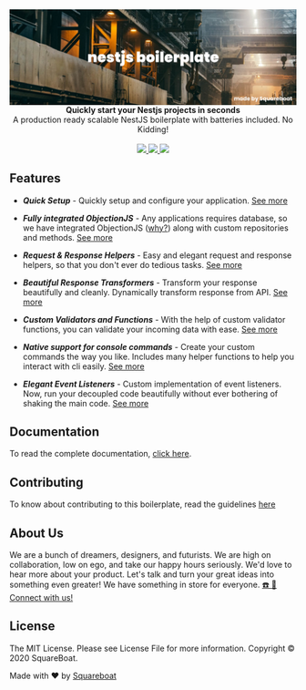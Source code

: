 <img src="./cover.jpg" align="center">

<br />

<div align="center"><strong>Quickly start your Nestjs projects in seconds</strong></div>

<div align="center">A production ready scalable NestJS boilerplate with batteries included. No Kidding!</div>

<br />

<div align="center">
<a href="https://david-dm.org/squareboat/nestjs-boilerplate">
<img src="https://img.shields.io/david/squareboat/nestjs-boilerplate">
</a>
<a href="https://david-dm.org/squareboat/nestjs-boilerplate?type=dev">
<img src="https://img.shields.io/david/dev/squareboat/nestjs-boilerplate" />
</a>
<a href="./LICENSE.MD">
<img src="https://img.shields.io/github/license/squareboat/nestjs-boilerplate">
</a>
</div>

## Features


- *__Quick Setup__* - Quickly setup and configure your application. [See more](https://opensource.squareboat.com/nestjs-boilerplate/setup)

- *__Fully integrated ObjectionJS__* - Any applications requires database, so we have integrated ObjectionJS ([why?](https://opensource.squareboat.com/nestjs-boilerplate/database/introduction)) along with custom repositories and methods. [See more](https://opensource.squareboat.com/nestjs-boilerplate/database/introduction)

- *__Request & Response Helpers__* - Easy and elegant request and response helpers, so that you don't ever do tedious tasks. [See more](https://opensource.squareboat.com/nestjs-boilerplate/basics/request)

- *__Beautiful Response Transformers__* - Transform your response beautifully and cleanly. Dynamically transform response from API. [See more](https://opensource.squareboat.com/nestjs-boilerplate/basics/transformers)

- *__Custom Validators and Functions__* - With the help of custom validator functions, you can validate your incoming data with ease. [See more](https://opensource.squareboat.com/nestjs-boilerplate/basics/validation)

- *__Native support for console commands__* - Create your custom commands the way you like. Includes many helper functions to help you interact with cli easily. [See more](https://opensource.squareboat.com/nestjs-boilerplate/advanced/console)

- *__Elegant Event Listeners__* - Custom implementation of event listeners. Now, run your decoupled code beautifully without ever bothering of shaking the main code. [See more](https://opensource.squareboat.com/nestjs-boilerplate/advanced/events)

## Documentation

To read the complete documentation, [click here](https://opensource.squareboat.com/nestjs-boilerplate/).

## Contributing
To know about contributing to this boilerplate, read the guidelines [here](./CONTRIBUTING.MD)


## About Us

We are a bunch of dreamers, designers, and futurists. We are high on collaboration, low on ego, and take our happy hours seriously. We'd love to hear more about your product. Let's talk and turn your great ideas into something even greater! We have something in store for everyone. [☎️ 📧 Connect with us!](https://squareboat.com/contact)

## License

The MIT License. Please see License File for more information. Copyright © 2020 SquareBoat.

Made with ❤️ by [Squareboat](https://squareboat.com)
